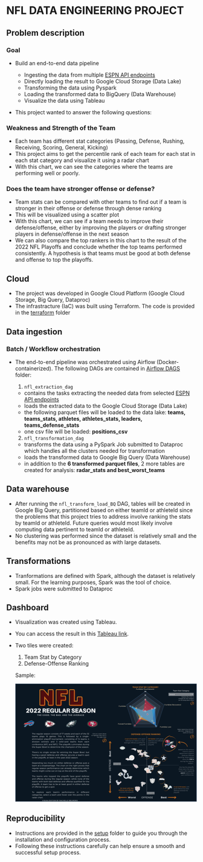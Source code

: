 # NFL DATA ENGINEERING PROJECT

## **Problem description**

###  Goal
- Build an end-to-end data pipeline
  - Ingesting the data from multiple [ESPN API endpoints](https://gist.github.com/nntrn/ee26cb2a0716de0947a0a4e9a157bc1c)
  - Directly loading the result to Google Cloud Storage (Data Lake)
  - Transforming the data using Pyspark
  - Loading the transformed data to BigQuery (Data Warehouse)
  - Visualize the data using Tableau

- This project wanted to answer the following questions:

 ### Weakness and Strength of the Team

   - Each team has different stat categories (Passing, Defense, Rushing, Receiving, Scoring, General, Kicking)
   - This project aims to get the percentile rank of each team for each stat in each stat category and visualize it using a radar chart
   - With this chart, we can see the categories where the teams are performing well or poorly.
 
 ### Does the team have stronger offense or defense?

   - Team stats can be compared with other teams to find out if a team is stronger in their offense or defense through dense ranking
   - This will be visualized using a scatter plot
   - With this chart, we can see if a team needs to improve their defense/offense, either by improving the players or drafting stronger players in defense/offense in the next season
   - We can also compare the top rankers in this chart to the result of the 2022 NFL Playoffs and conclude whether the top teams performed consistently. A hypothesis is that teams must be good at both defense and offense to top the playoffs.

## **Cloud**

  - The project was developed in Google Cloud Platform (Google Cloud Storage, Big Query, Dataproc)
  - The infrastracture (IaC) was built using Terraform. The code is provided in the [terraform](./terraform) folder
  
## **Data ingestion**

### Batch / Workflow orchestration
  - The end-to-end pipeline was orchestrated using Airflow (Docker-containerized). The following DAGs are contained in [Airflow DAGS](./airflow/dags/) folder:
    1. `nfl_extraction_dag`
      - contains the tasks extracting the needed data from selected [ESPN API endpoints](https://gist.github.com/nntrn/ee26cb2a0716de0947a0a4e9a157bc1c)
      - loads the extracted data to the Google Cloud Storage (Data Lake)
      - the following parquet files will be loaded to the data lake: **teams, teams_stats, athletes, athletes_stats, leaders, teams_defense_stats**
      - one csv file will be loaded: **positions_csv**

    2. `nfl_transformation_dag`
      - transforms the data using a PySpark Job submitted to Dataproc which handles all the clusters needed for transformation
      - loads the transformed data to Google Big Query (Data Warehouse)
      - in addition to the **6 transformed parquet files**, 2 more tables are created for analysis: **radar_stats and best_worst_teams**

## **Data warehouse**
  - After running the `nfl_transform_load_BQ` DAG, tables will be created in Google Big Query, partitioned based on either teamId or athleteId since the problems that this project tries to address involve ranking the stats by teamId or athleteId. Future queries would most likely involve computing data pertinent to teamId or athleteId.
  - No clustering was performed since the dataset is relatively small and the benefits may not be as pronounced as with large datasets.

## **Transformations**
  - Tranformations are defined with Spark, although the dataset is relatively small. For the learning purposes, Spark was the tool of choice.
  - Spark jobs were submitted to Dataproc 

## **Dashboard**
  - Visualization was created using Tableau.
  - You can access the result in this [Tableau link](https://public.tableau.com/app/profile/rachelle.belmoro/viz/NFL2022RegularSeasonStats/NFLDashboard?publish=yes). 
  - Two tiles were created:

    1. Team Stat by Category
    2. Defense-Offense Ranking

    Sample:

    ![](./setup/images/2023-05-01-17-02-36.png)

## **Reproducibility**
 - Instructions are provided in the [setup](./setup/Setup(VM).md) folder to guide you through the installation and configuration process. 
 - Following these instructions carefully can help ensure a smooth and successful setup process.

